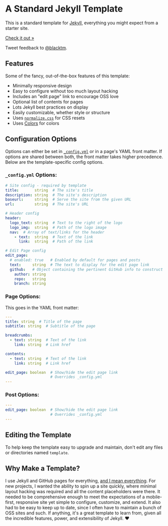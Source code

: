 # A Standard Jekyll Template

This is  a standard template for [Jekyll](http://jekyllrb.com), everything you might expect from a starter site.

[Check it out »](http://blacktm.github.io/standard-jekyll-template)

Tweet feedback to [@blacktm](https://twitter.com/blacktm).

## Features

Some of the fancy, out-of-the-box features of this template:

- Minimally responsive design
- Easy to configure without too much layout hacking
- Includes an "edit page" link to encourage OSS love
- Optional list of contents for pages
- Lots Jekyll best practices on display
- Easily customizable, whether style or structure
- Uses [`normalize.css`](http://necolas.github.io/normalize.css/) for CSS resets
- Uses [Colors](http://clrs.cc) for colors

## Configuration Options

Options can either be set in [`_config.yml`](_config.yml) or in a page's YAML front matter. If options are shared between both, the front matter takes higher precedence. Below are the template-specific config options.

### `_config.yml` Options:

```yaml
# Site config - required by template
title:       string  # The site's title
description: string  # The site's description
baseurl:     string  # Serve the site from the given URL
url:         string  # The site's URL

# Header config
header:
  logo_text: string  # Text to the right of the logo
  logo_img:  string  # Path of the logo image
  nav:  # Array of text/links for the header
    - text:  string  # Text of the link
      link:  string  # Path of the link

# Edit Page config
edit_page:
  # enabled: true   # Enabled by default for pages and posts
  text:     string  # The text to display for the edit page link
  github:   # Object containing the pertinent GitHub info to construct the link
    author: string
    repo:   string
    branch: string
```

### Page Options:

This goes in the YAML front matter:

```yaml
---
title: string  # Title of the page
subtitle: string  # Subtitle of the page

breadcrumbs:
  - text: string  # Text of the link
    link: string  # Link href

contents:
  - text: string  # Text of the link
    link: string  # Link href

edit_page: boolean  # Show/hide the edit page link
                    # Overrides _config.yml
---
```

### Post Options:

```yaml
---
edit_page: boolean  # Show/hide the edit page link
                    # Overrides _config.yml
---
```

## Editing the Template

To help keep the template easy to upgrade and maintain, don't edit any files or directories named `template`.

## Why Make a Template?

I use Jekyll and GitHub pages for everything, [and I mean everything](https://github.com/department-of-veterans-affairs/gi-bill-comparison-tool). For new projects, I wanted the ability to spin up a site quickly, where minimal layout hacking was required and all the content placeholders were there. It needed to be comprehensive enough to meet the expectations of a mobile-first, responsive site yet simple to configure, customize, and extend. It also had to be easy to keep up to date, since I often have to maintain a bunch of OSS sites and such. If anything, it's a great template to learn from, given all the incredible features, power, and extensibility of Jekyll. :heart:
